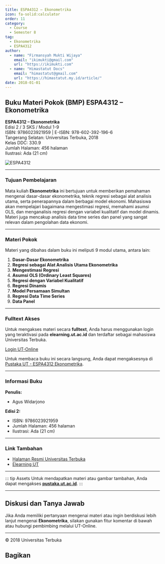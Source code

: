 ```yaml
--- 
title: ESPA4312 – Ekonometrika
icon: fa-solid:calculator
order: 11
category:
  - Course
  - Semester 8
tag:
  - Ekonometrika
  - ESPA4312
author:
  - name: "Firmansyah Mukti Wijaya"
    email: "ikimukti@gmail.com"
    url: "https://ikimukti.com"
  - name: "Himastatut Docs"
    email: "himastatut@gmail.com"
    url: "https://himastatut.my.id/article/"
date: 2018-01-01
--- 
```


## Buku Materi Pokok (BMP) ESPA4312 – Ekonometrika

**ESPA4312 – Ekonometrika**  
Edisi 2 / 3 SKS / Modul 1-9  
ISBN: 9786023921959 | E-ISBN: 978-602-392-196-6  
Tangerang Selatan: Universitas Terbuka, 2018  
Kelas DDC: 330.9  
Jumlah Halaman: 456 halaman  
Ilustrasi: Ada (21 cm)

![ESPA4312](https://pustaka.ut.ac.id/lib/wp-content/uploads/2016/08/espa431202.jpg)

--- 

### Tujuan Pembelajaran

Mata kuliah **Ekonometrika** ini bertujuan untuk memberikan pemahaman mengenai dasar-dasar ekonometrika, teknik regresi sebagai alat analisis utama, serta penerapannya dalam berbagai model ekonomi. Mahasiswa akan mempelajari bagaimana mengestimasi regresi, memahami asumsi OLS, dan menganalisis regresi dengan variabel kualitatif dan model dinamis. Materi juga mencakup analisis data time series dan panel yang sangat relevan dalam pengolahan data ekonomi.

--- 

### Materi Pokok

Materi yang dibahas dalam buku ini meliputi 9 modul utama, antara lain:

1. **Dasar-Dasar Ekonometrika**
2. **Regresi sebagai Alat Analisis Utama Ekonometrika**
3. **Mengestimasi Regresi**
4. **Asumsi OLS (Ordinary Least Squares)**
5. **Regresi dengan Variabel Kualitatif**
6. **Regresi Dinamis**
7. **Model Persamaan Simultan**
8. **Regresi Data Time Series**
9. **Data Panel**

--- 

### Fulltext Akses

Untuk mengakses materi secara **fulltext**, Anda harus menggunakan login yang teraktivasi pada **elearning.ut.ac.id** dan terdaftar sebagai mahasiswa Universitas Terbuka.

[Login UT-Online](http://elearning.ut.ac.id)

Untuk membaca buku ini secara langsung, Anda dapat mengaksesnya di [Pustaka UT - ESPA4312 Ekonometrika](https://pustaka.ut.ac.id/lib/espa4312-ekonometrika/).

--- 

### Informasi Buku

**Penulis:**  
- Agus Widarjono

**Edisi 2:**
- ISBN: 9786023921959
- Jumlah Halaman: 456 halaman
- Ilustrasi: Ada (21 cm)

--- 

### Link Tambahan

- [Halaman Resmi Universitas Terbuka](https://www.ut.ac.id)
- [Elearning UT](http://elearning.ut.ac.id)

--- 

::: tip Assets
Untuk mendapatkan materi atau gambar tambahan, Anda dapat mengakses **[pustaka.ut.ac.id](https://pustaka.ut.ac.id)**.
:::

--- 

## Diskusi dan Tanya Jawab

Jika Anda memiliki pertanyaan mengenai materi atau ingin berdiskusi lebih lanjut mengenai **Ekonometrika**, silakan gunakan fitur komentar di bawah atau hubungi pembimbing melalui UT-Online.

--- 

<footer>
  <p>© 2018 Universitas Terbuka</p>
</footer>


## Bagikan
<Share colorful />
<GitContributors />
<GitChangelog />